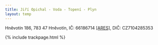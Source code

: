 ```yaml
---
title: Jiří Opichal - Voda - Topení - Plyn
layout: temp
---
```


<div class="footer">
    Hněvotín 186, 783 47 Hněvotín, IČ: 66186714 <a href="http://wwwinfo.mfcr.cz/cgi-bin/ares/darv_rzp.cgi?ico=66186714&xml=2&jazyk=cz">[ARES]</a>, DIČ: CZ7104285353
</div>

{% include trackpage.html %}

